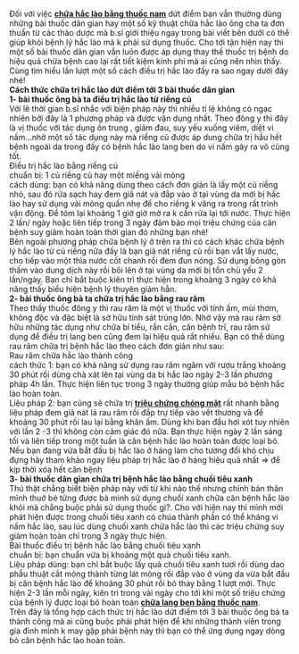 <p>Đối với việc&nbsp;<a href="http://yhoccotruyensaigon.com/cach-chua-benh-hac-lao-lang-ben-tan-goc-bang-thuoc-nam-125.html"><strong>chữa hắc lào bằng thuốc nam</strong></a> dứt điểm bạn vẫn thường dùng những bài thuốc dân gian hay một số kỹ thuật chữa hắc lào ông cha ta đơn thuần từ các thảo dược mà b.sĩ giới thiệu ngay trong bài viết bên dưới có thể giúp khỏi bệnh lý hắc lào mà k phải sử dụng thuốc. Cho tới tận hiện nay thì một số bài thuốc dân gian vẫn luôn được áp dụng thay thế thuốc trị bệnh do hiệu quả chữa bệnh cao lại rất tiết kiệm kinh phí mà ai cũng nên nhìn thấy. Cùng tìm hiểu lần lượt một số cách điều trị hắc lào đấy ra sao ngay dưới đây nhé!<br />
<strong>Cách thức chữa trị hắc lào dứt điểm tới 3 bài thuốc dân gian<br />
1- bài thuốc ông bà ta điều trị hắc lào từ riềng củ</strong><br />
Với lẽ thời gian b.sĩ nhắc với biện pháp này thì nhiều tỉ lệ không có ngạc nhiên bởi đây là 1 phương pháp và được vận dụng nhất. Theo đông y thì đây là vị thuốc với tác dụng ôn trung , giảm đau, suy yếu xuống viêm, diệt vi nấm&hellip;nhờ một số tác dụng này mà riềng củ được áp dung chữa trị hầu hết bệnh ngoài da trong đấy có bệnh hắc lào lang ben do vi nấm gây ra vô cùng tốt.<br />
Điều trị hắc lào bằng riềng củ<br />
chuẩn bị: 1 củ riềng củ hay một miếng vải mỏng<br />
cách dùng: bạn có khả năng dùng theo cách đơn giản là lấy một củ riềng nhỏ, sau đó rửa sạch hay đem giã nát và đắp vào ở tại vùng da mới bị hắc lào hay sử dụng vải mỏng quấn nhẹ để cho riềng k văng ra trong rất trình vận động. Để tóm lại khoảng 1 giờ giờ mở ra k cần rửa lại tới nước. Thực hiện 2 lần/ ngày hoặc liên tiếp trong 3 ngày đảm bảo mọi triệu chứng của căn bệnh suy giảm hoàn toàn thời gian đó những bạn nhé!<br />
Bên ngoài phương pháp chữa bệnh lý ở trên ra thì có cách khác chữa bệnh lý hắc lào từ củ riềng nữa đấy là bạn giã nát riềng củ rồi bạn vắt lấy nước, cho tiếp vào một thìa nước cốt chanh rồi đem đun nóng. Sử dụng bông gòn thấm vào dung dịch này rồi bôi lên ở tại vùng da mới bị tổn chủ yếu 2 lần/ngày. Bạn chỉ bắt buộc kiên trì thực hiện trong khoảng 3 ngày có khả năng thấy biểu hiện bệnh lý thuyên giảm hẳn.<br />
<strong>2- bài thuốc ông bà ta chữa trị hắc lào bằng rau răm</strong><br />
Theo thầy thuốc đông y thì rau răm là một vị thuốc với tính ấm, mùi thơm, không độc và đặc biệt là sở hữu tính sát trùng lớn. Nhờ vậy mà rau răm sở hữu những tác dụng như chữa bí tiểu, rắn cắn, căn bệnh trĩ, rau răm sử dụng để điều trị lang ben cũng đem lại hiệu quả rất nhiều. Bạn có thể dùng rau răm chữa trị bệnh hắc lào theo cách đơn giản như sau:<br />
Rau răm chữa hắc lào thành công<br />
cách thức 1: bạn có khả năng sử dụng rau răm ngâm với rượu trắng khoảng 30 phút rồi dùng chà xát lên tại vùng da bị hắc lào ngày 2-3 lần phương pháp 4h lần. Thực hiện liên tục trong 3 ngày thường giúp mẫu bỏ bệnh hắc lào hoàn toàn.<br />
Liệu pháp 2: bạn cũng sẽ chữa trị&nbsp;<a href="http://yhoccotruyensaigon.com/trieu-chung-dau-dau-hoa-mat-chong-mat-buon-non-la-benh-gi-251.html"><strong>triệu chứng chóng mặt</strong></a> rất nhanh bằng liệu pháp đem giã nát lá rau răm rồi đắp trự tiếp vào vết thương và để khoảng 30 phút rồi lau lại bằng khăn ấm. Dùng khi ban đầu hơi xót tuy nhiên với lần 2 -3 thì không còn cảm giác đó nữa. Bạn thực hiện ngày 2 lần sáng tối và liên tiếp trong một tuần là căn bệnh hắc lào hoàn toàn được loại bỏ.<br />
Nếu bạn đang vừa bắt đầu bị hắc lào ở háng làm cho tương đối khó chịu đựng hãy tham khảo ngay liệu pháp trị hắc lào ở háng hiệu quả nhất &rArr; để kịp thời xóa hết căn bệnh<br />
<strong>3- bài thuốc dân gian chữa trị bệnh hắc lào bằng chuối tiêu xanh</strong><br />
Thú thật chẳng biết biện pháp này với từ khi nào thế nhưng chính bản thân mình thuở bé từng được bà mình sử dụng chuối xanh chữa căn bệnh hắc lào khỏi mà chẳng buộc phải sử dụng thuốc gì?. Cho với hiện nay thì mình mới phát hiện được trong chuối tiêu xanh có chúa thành phần có thể kháng vi nấm hắc lào, sau lúc dùng chuối xanh chữa hắc lào thì các triệu chứng suy giảm hoàn toàn chỉ trong 3 ngày thực hiện.<br />
Bài thuốc điều trị bệnh hắc lào bằng chuối tiêu xanh<br />
chuẩn bị: bạn chuẩn vừa bị khoảng một quả chuối tiêu xanh.<br />
Liệu pháp dùng: bạn chỉ bắt buộc lấy quả chuối tiêu xanh tươi rồi dùng dao phẫu thuật cắt mỏng thành từng lát mỏng rồi đắp vào ở vùng da vừa bắt đầu bị căn bệnh hắc lào để khoảng 30 phút rồi bỏ thay bằng 1 lượt mới. Thực hiện 2-3 lần mỗi ngày, kiên trì trong vài ngày cho tới khi một số triệu chứng của bệnh lý được loại bỏ hoàn toàn <a href="http://yhoccotruyensaigon.com/cach-chua-benh-hac-lao-lang-ben-tan-goc-bang-thuoc-nam-125.html"><strong>chữa lang ben bằng thuốc nam</strong></a>.<br />
Trên đây là tổng hợp cách thức trị hắc lào dứt điểm tới 3 bài thuốc ông bà ta thành công mà ai cũng buộc phải phát hiện để khi những thành viên trong gia đình mình k may gặp phải bệnh này thì bạn có thể ứng dụng ngay dòng bỏ căn bệnh hắc lào hoàn toàn.</p>
